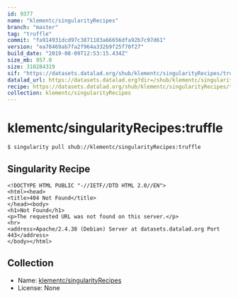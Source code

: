 ```yaml
---
id: 9377
name: "klementc/singularityRecipes"
branch: "master"
tag: "truffle"
commit: "fa914931dcd97c3871183a66656dfa92b7c97d61"
version: "ea78469ab7fa2f964a332b9f25f70f27"
build_date: "2019-08-09T12:53:15.434Z"
size_mb: 957.0
size: 310284319
sif: "https://datasets.datalad.org/shub/klementc/singularityRecipes/truffle/2019-08-09-fa914931-ea78469a/ea78469ab7fa2f964a332b9f25f70f27.sif"
datalad_url: https://datasets.datalad.org?dir=/shub/klementc/singularityRecipes/truffle/2019-08-09-fa914931-ea78469a/
recipe: https://datasets.datalad.org/shub/klementc/singularityRecipes/truffle/2019-08-09-fa914931-ea78469a/Singularity
collection: klementc/singularityRecipes
---
```


# klementc/singularityRecipes:truffle

```bash
$ singularity pull shub://klementc/singularityRecipes:truffle
```

## Singularity Recipe

```singularity
<!DOCTYPE HTML PUBLIC "-//IETF//DTD HTML 2.0//EN">
<html><head>
<title>404 Not Found</title>
</head><body>
<h1>Not Found</h1>
<p>The requested URL was not found on this server.</p>
<hr>
<address>Apache/2.4.38 (Debian) Server at datasets.datalad.org Port 443</address>
</body></html>
```

## Collection

 - Name: [klementc/singularityRecipes](https://github.com/klementc/singularityRecipes)
 - License: None

